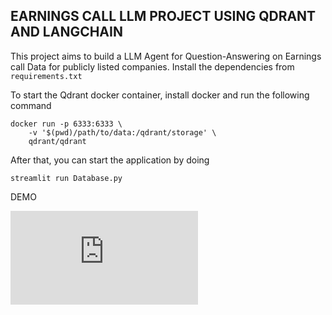 ## EARNINGS CALL LLM PROJECT USING QDRANT AND LANGCHAIN

This project aims to build a LLM Agent for Question-Answering on Earnings call Data for publicly listed companies. Install the dependencies from `requirements.txt`


To start the Qdrant docker container, install docker and run the following command

```shell
docker run -p 6333:6333 \
    -v '$(pwd)/path/to/data:/qdrant/storage' \
    qdrant/qdrant
```

After that, you can start the application by doing

```
streamlit run Database.py
```

DEMO

![Sample Answer](https://github.com/Athe-kunal/Earnings-Call-LLM-Agent/blob/main/demo.py)
